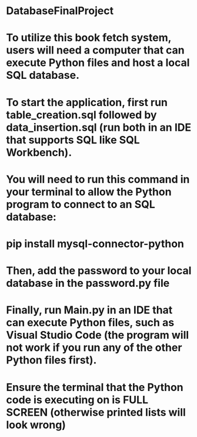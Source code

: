 # DatabaseFinalProject

# To utilize this book fetch system, users will need a computer that can execute Python files and host a local SQL database. 

# To start the application, first run table_creation.sql followed by data_insertion.sql (run both in an IDE that supports SQL like SQL Workbench). 

# You will need to run this command in your terminal to allow the Python program to connect to an SQL database:
# pip install mysql-connector-python

# Then, add the password to your local database in the password.py file

# Finally, run Main.py in an IDE that can execute Python files, such as Visual Studio Code (the program will not work if you run any of the other Python files first). 

# Ensure the terminal that the Python code is executing on is FULL SCREEN (otherwise printed lists will look wrong)
